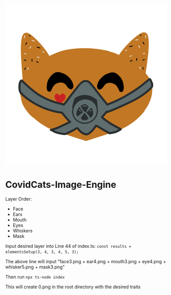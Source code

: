 ![](https://raw.githubusercontent.com/kyzooghost/CovidCats-Image-Engine/main/images/homecat.png)

# CovidCats-Image-Engine

Layer Order:
- Face
- Ears
- Mouth
- Eyes
- Whiskers
- Mask

Input desired layer into Line 44 of index.ts: `const results = elementsSetup(3, 4, 3, 4, 5, 3);`

The above line will input "face3.png + ear4.png + mouth3.png + eye4.png + whisker5.png + mask3.png"


Then run `npx ts-node index`

This will create 0.png in the root directory with the desired traits
